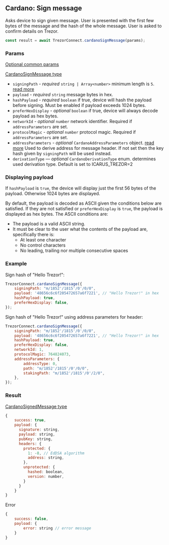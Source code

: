 ## Cardano: Sign message

Asks device to sign given message. User is presented with the first few bytes of the message and the hash of the whole message. User is asked to confirm details on Trezor.

```javascript
const result = await TrezorConnect.cardanoSignMessage(params);
```

### Params

[Optional common params](commonParams.md)

[CardanoSignMessage type](https://github.com/trezor/trezor-suite/blob/develop/packages/connect/src/types/api/cardano/index.ts)

-   `signingPath` - _required_ `string | Array<number>` minimum length is `5`. [read more](../path.md)
-   `payload` - _required_ `string` message bytes in hex.
-   `hashPayload` - _required_ `boolean` if true, device will hash the payload before signing. Must be enabled if payload exceeds 1024 bytes.
-   `preferHexDisplay` - _optional_ `boolean` if true, device will always decode payload as hex bytes.
-   `networkId` - _optional_ `number` network identifier. Required if `addressParameters` are set.
-   `protocolMagic` - _optional_ `number` protocol magic. Required if `addressParameters` are set.
-   `addressParameters` - _optional_ `CardanoAddressParameters` object. [read more](./cardanoGetAddress.md#address-parameters) Used to derive address for message header. If not set then the key hash given by `signingPath` will be used instead.
-   `derivationType` — _optional_ `CardanoDerivationType` enum. determines used derivation type. Default is set to ICARUS_TREZOR=2

### Displaying payload

If `hashPayload` is `true`, the device will display just the first 56 bytes of the payload. Otherwise 1024 bytes are displayed.

By default, the payload is decoded as ASCII given the conditions below are satisfied. If they are not satisfied or `preferHexDisplay` is `true`, the payload is displayed as hex bytes. The ASCII conditions are:

-   The payload is a valid ASCII string.
-   It must be clear to the user what the contents of the payload are, specifically there is:
    -   At least one character
    -   No control characters
    -   No leading, trailing nor multiple consecutive spaces

### Example

Sign hash of "Hello Trezor!":

```javascript
TrezorConnect.cardanoSignMessage({
    signingPath: "m/1852'/1815'/0'/0/0",
    payload: '48656c6c6f205472657a6f7221', // "Hello Trezor!" in hex
    hashPayload: true,
    preferHexDisplay: false,
});
```

Sign hash of "Hello Trezor!" using address parameters for header:

```javascript
TrezorConnect.cardanoSignMessage({
    signingPath: "m/1852'/1815'/0'/0/0",
    payload: '48656c6c6f205472657a6f7221', // "Hello Trezor!" in hex
    hashPayload: true,
    preferHexDisplay: false,
    networkId: 1,
    protocolMagic: 764824073,
    addressParameters: {
        addressType: 0,
        path: "m/1852'/1815'/0'/0/0",
        stakingPath: "m/1852'/1815'/0'/2/0",
    },
});
```

### Result

[CardanoSignedMessage type](https://github.com/trezor/trezor-suite/blob/develop/packages/connect/src/types/api/cardano/index.ts)

```javascript
{
    success: true,
    payload: {
      signature: string,
      payload: string,
      pubKey: string,
      headers: {
        protected: {
          1: -8, // EdDSA algorithm
          address: string,
        },
        unprotected: {
          hashed: boolean,
          version: number,
        }
      }
    }
}
```

Error

```javascript
{
    success: false,
    payload: {
        error: string // error message
    }
}
```
